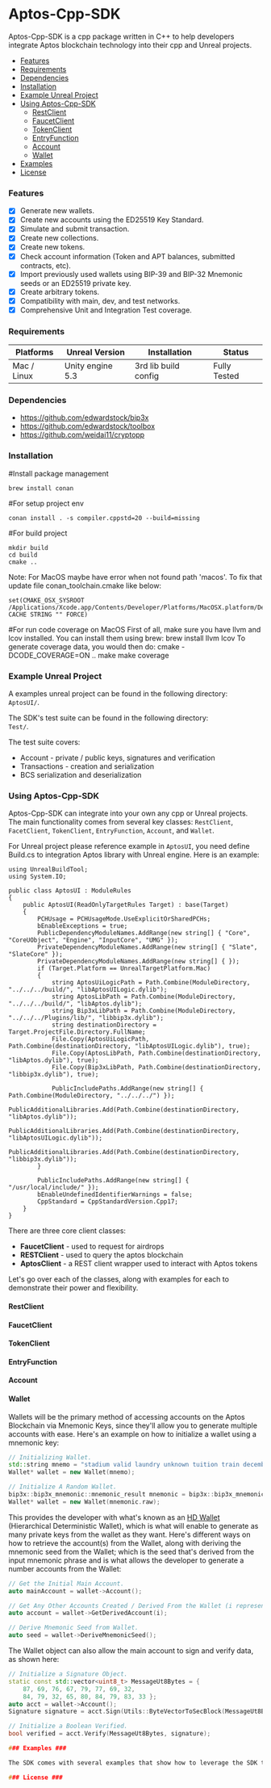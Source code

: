 # Aptos-Cpp-SDK

Aptos-Cpp-SDK is a cpp package written in C++ to help developers integrate Aptos blockchain technology into their cpp and Unreal projects.

- [Features](#features)
- [Requirements](#requirements)
- [Dependencies](#dependencies)
- [Installation](#installation)
- [Example Unreal Project](#example-unreal-project)
- [Using Aptos-Cpp-SDK](#using-aptos-cpp-sdk)
  - [RestClient](#restclient)
  - [FaucetClient](#faucetclient)
  - [TokenClient](#tokenclient)
  - [EntryFunction](#entryfunction)
  - [Account](#account)
  - [Wallet](#wallet)
- [Examples](#examples)
- [License](#license)

### Features ###

- [x] Generate new wallets.
- [x] Create new accounts using the ED25519 Key Standard.
- [x] Simulate and submit transaction.
- [x] Create new collections.
- [x] Create new tokens.
- [x] Check account information (Token and APT balances, submitted contracts, etc).
- [x] Import previously used wallets using BIP-39 and BIP-32 Mnemonic seeds or an ED25519 private key.
- [x] Create arbitrary tokens.
- [x] Compatibility with main, dev, and test networks.
- [x] Comprehensive Unit and Integration Test coverage.

### Requirements ###

| Platforms                              | Unreal Version | Installation           | Status       |
| -------------------------------------- | ------------- | ---------------------- | ------------ |
| Mac / Linux                            | Unity engine 5.3| 3rd lib build config| Fully Tested |


### Dependencies
- https://github.com/edwardstock/bip3x
- https://github.com/edwardstock/toolbox
- https://github.com/weidai11/cryptopp

### Installation ###
#Install package management
```
brew install conan
```

#For setup project env
```
conan install . -s compiler.cppstd=20 --build=missing
```

#For build project
```
mkdir build
cd build
cmake ..
```
Note: For MacOS maybe have error when not found path 'macos'. To fix that update file conan_toolchain.cmake like below:
```
set(CMAKE_OSX_SYSROOT /Applications/Xcode.app/Contents/Developer/Platforms/MacOSX.platform/Developer/SDKs/MacOSX.sdk CACHE STRING "" FORCE)
```

#For run code coverage on MacOS
First of all, make sure you have llvm and lcov installed. You can install them using brew:
brew install llvm lcov
To generate coverage data, you would then do:
cmake -DCODE_COVERAGE=ON ..
make
make coverage

### Example Unreal Project
A examples unreal project can be found in the following directory:  
`AptosUI/`.

The SDK's test suite can be found in the following directory:   
`Test/`.   

The test suite covers:
- Account - private / public keys, signatures and verification
- Transactions - creation and serialization
- BCS serialization and deserialization

### Using Aptos-Cpp-SDK
Aptos-Cpp-SDK can integrate into your own any cpp or Unreal projects. The main functionality comes from several key classes: `RestClient`, `FacetClient`, `TokenClient`, `EntryFunction`, `Account`, and `Wallet`.

For Unreal project please reference example in ```AptosUI```, you need define Build.cs to integration Aptos library with Unreal engine.
Here is an example:
```cshape
using UnrealBuildTool;
using System.IO;

public class AptosUI : ModuleRules
{
	public AptosUI(ReadOnlyTargetRules Target) : base(Target)
	{
		PCHUsage = PCHUsageMode.UseExplicitOrSharedPCHs;
		bEnableExceptions = true;
		PublicDependencyModuleNames.AddRange(new string[] { "Core", "CoreUObject", "Engine", "InputCore", "UMG" });
		PrivateDependencyModuleNames.AddRange(new string[] { "Slate", "SlateCore" });
		PrivateDependencyModuleNames.AddRange(new string[] { });
		if (Target.Platform == UnrealTargetPlatform.Mac)
        {
			string AptosUiLogicPath = Path.Combine(ModuleDirectory, "../../../build/", "libAptosUILogic.dylib");
			string AptosLibPath = Path.Combine(ModuleDirectory, "../../../build/", "libAptos.dylib");
			string Bip3xLibPath = Path.Combine(ModuleDirectory, "../../../Plugins/lib/", "libbip3x.dylib");
			string destinationDirectory = Target.ProjectFile.Directory.FullName;
			File.Copy(AptosUiLogicPath, Path.Combine(destinationDirectory, "libAptosUILogic.dylib"), true);
			File.Copy(AptosLibPath, Path.Combine(destinationDirectory, "libAptos.dylib"), true);
			File.Copy(Bip3xLibPath, Path.Combine(destinationDirectory, "libbip3x.dylib"), true);

			PublicIncludePaths.AddRange(new string[] { Path.Combine(ModuleDirectory, "../../../") });
			PublicAdditionalLibraries.Add(Path.Combine(destinationDirectory, "libAptos.dylib"));
			PublicAdditionalLibraries.Add(Path.Combine(destinationDirectory, "libAptosUILogic.dylib"));
			PublicAdditionalLibraries.Add(Path.Combine(destinationDirectory, "libbip3x.dylib"));
        }

		PublicIncludePaths.AddRange(new string[] { "/usr/local/include/" });
		bEnableUndefinedIdentifierWarnings = false;
		CppStandard = CppStandardVersion.Cpp17;
	}
}
```

There are three core client classes:
- **FaucetClient** - used to request for airdrops
- **RESTClient** - used to query the aptos blockchain
- **AptosClient** - a REST client wrapper used to interact with Aptos tokens

Let's go over each of the classes, along with examples for each to demonstrate their power and flexibility.
#### RestClient ####
#### FaucetClient ####
#### TokenClient ####
#### EntryFunction ####
#### Account ####
#### Wallet ####
Wallets will be the primary method of accessing accounts on the Aptos Blockchain via Mnemonic Keys, since they'll allow you to generate multiple accounts with ease. Here's an example on how to initialize a wallet using a mnemonic key:
```cpp
// Initializing Wallet.
std::string mnemo = "stadium valid laundry unknown tuition train december camera fiber vault sniff ripple";
Wallet* wallet = new Wallet(mnemo);

// Initialize A Random Wallet.
bip3x::bip3x_mnemonic::mnemonic_result mnemonic = bip3x::bip3x_mnemonic::generate();
Wallet* wallet = new Wallet(mnemonic.raw);
```
This provides the developer with what's known as an [HD Wallet](https://www.investopedia.com/terms/h/hd-wallet-hierarchical-deterministic-wallet.asp) (Hierarchical Deterministic Wallet), which is what will enable to generate as many private keys from the wallet as they want. Here's different ways on how to retrieve the account(s) from the Wallet, along with deriving the mnemonic seed from the Wallet; which is the seed that's derived from the input mnemonic phrase and is what allows the developer to generate a number accounts from the Wallet:

```cpp
// Get the Initial Main Account.
auto mainAccount = wallet->Account();

// Get Any Other Accounts Created / Derived From the Wallet (i represents the index from 0).
auto account = wallet->GetDerivedAccount(i);

// Derive Mnemonic Seed from Wallet.
auto seed = wallet->DeriveMnemonicSeed();
```

The Wallet object can also allow the main account to sign and verify data, as shown here:

```cpp
// Initialize a Signature Object.
static const std::vector<uint8_t> MessageUt8Bytes = {
    87, 69, 76, 67, 79, 77, 69, 32,
    84, 79, 32, 65, 80, 84, 79, 83, 33 };
auto acct = wallet->Account();
Signature signature = acct.Sign(Utils::ByteVectorToSecBlock(MessageUt8Bytes));

// Initialize a Boolean Verified.
bool verified = acct.Verify(MessageUt8Bytes, signature);

### Examples ###

The SDK comes with several examples that show how to leverage the SDK to its full potential. The examples include `AptosToken`, `Multisig`, `SimulateTransferCoin`, `TransferCoin`, and `SimpleNftExample`.

### License ###

